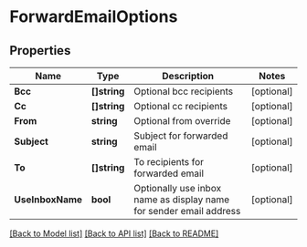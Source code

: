 # ForwardEmailOptions

## Properties

Name | Type | Description | Notes
------------ | ------------- | ------------- | -------------
**Bcc** | **[]string** | Optional bcc recipients | [optional] 
**Cc** | **[]string** | Optional cc recipients | [optional] 
**From** | **string** | Optional from override | [optional] 
**Subject** | **string** | Subject for forwarded email | [optional] 
**To** | **[]string** | To recipients for forwarded email | [optional] 
**UseInboxName** | **bool** | Optionally use inbox name as display name for sender email address | [optional] 

[[Back to Model list]](../README#documentation-for-models) [[Back to API list]](../README#documentation-for-api-endpoints) [[Back to README]](../README)



